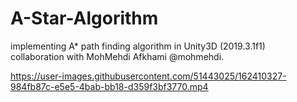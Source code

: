 # A-Star-Algorithm
implementing A* path finding algorithm in Unity3D (2019.3.1f1)  
collaboration with MohMehdi Afkhami @mohmehdi.



https://user-images.githubusercontent.com/51443025/162410327-984fb87c-e5e5-4bab-bb18-d359f3bf3770.mp4

